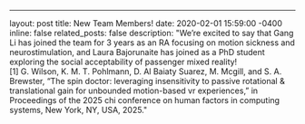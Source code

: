 ---
layout: post
title: New Team Members!
date: 2020-02-01 15:59:00 -0400
inline: false
related_posts: false
description: "We’re excited to say that Gang Li has joined the team for 3 years as an RA focusing on motion sickness and neurostimulation, and Laura Bajorunaite has joined as a PhD student exploring the social acceptability of passenger mixed reality! <br> [1] G. Wilson, K. M. T. Pohlmann, D. Al Baiaty Suarez, M. Mcgill, and S. A. Brewster, “The spin doctor: leveraging insensitivity to passive rotational & translational gain for unbounded motion-based vr experiences,” in Proceedings of the 2025 chi conference on human factors in computing systems, New York, NY, USA, 2025."


